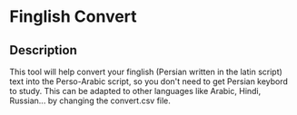 # Finglish Convert

## Description

This tool will help convert your finglish (Persian written in the latin script) text into the Perso-Arabic script, so you don't need to get Persian keybord to study.
This can be adapted to other languages like Arabic, Hindi, Russian... by changing the convert.csv file.

